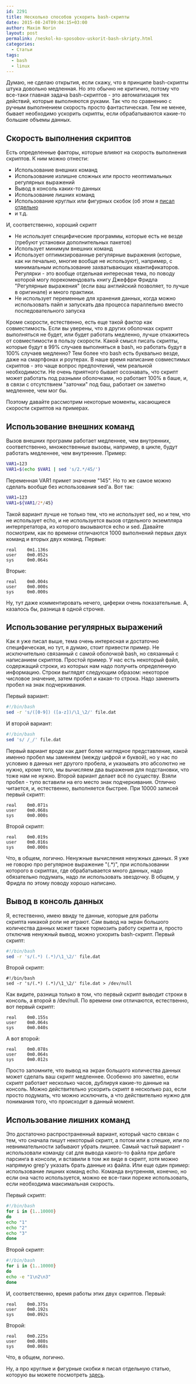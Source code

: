 ```yaml
---
id: 2291
title: Несколько способов ускорить bash-скрипты
date: 2015-08-24T09:04:15+03:00
author: Maxim Norin
layout: post
permalink: /neskol-ko-sposobov-uskorit-bash-skripty.html
categories:
  - Статьи
tags:
  - bash
  - linux
---
```

Думаю, не сделаю открытия, если скажу, что в принципе bash-скрипты штука довольно медленная. Но это обычно не критично, потому что все-таки главная задача bash-скриптов - это автоматизация тех действий, которые выполняются руками. Так что по сравнению с ручным выполнением скорость просто фантастическая. Тем не менее, бывает необходимо ускорить скрипты, если обрабатываются какие-то большие объемы данных.
<!--more-->

## Скорость выполнения скриптов

Есть определенные факторы, которые влияют на скорость выполнения скриптов. К ним можно отнести:
- Использование внешних команд
- Использование излишне сложных или просто неоптимальных регулярных выражений
- Вывод в консоль каких-то данных
- Использование лишних команд
- Использование круглых или фигурных скобок (об этом я [писал отдельно](/razlichie-skobok-v-bash.html)
- и т.д.

И, соответственно, хороший скрипт
- Не использует специфические программы, которые есть не везде (требуют установки дополнительных пакетов)
- Использует минимум внешних команд
- Использует оптимизированные регулярные выражения (которые, как ни печально, многие вообще не используют), например, с минимальным использование захватывающих квантификаторов. Регулярки - это вообще отдельная интересная тема, по поводу которой могу порекомендовать книгу Джеффри Фридла "Регулярные выражения" (если ваш английский позволяет, то лучше в оригинале) и много практики.
- Не использует переменные для хранения данных, когда можно использовать пайп и запускать два процесса параллельно вместо последовательного запуска

Кроме скорости, естественно, есть еще такой фактор как совместимость. Если вы уверены, что в других оболочках скрипт выполняться не будет, или будет работать медленно, лучше откажитесь от совместимости в пользу скорости. Какой смысл писать скрипты, которые будут в 99% случаев выполняться в bash, но работать будут в 100% случаев медленно? Тем более что bash есть буквально везде, даже на смартфонах и роутерах. В наше время написание совместимых скриптов - это чаще вопрос предпочтений, чем реальной необходимости. Не очень приятного бывает осознавать, что скрипт может работать под разными оболочками, но работает 100% в баше, и, в связи с отсутствием "заточки" под баш, работает он заметно медленнее, чем мог бы.

Поэтому давайте рассмотрим некоторые моменты, касающиеся скорости скриптов на примерах.

## Использование внешних команд

Вызов внешних программ работает медленнее, чем внутренних, соответственно, множественные вызовы, например, в цикле, будут работать медленнее, чем внутренние. Пример:
```bash
VAR1=123
VAR1=$(echo $VAR1 | sed 's/2.*/45/')
```
Переменная VAR1 примет значение "145". Но то же самое можно сделать вообще без использования sed'а. Вот так:
```bash
VAR1=123
VAR1=${VAR1/2*/45}
```
Такой вариант лучше не только тем, что не использует sed, но и тем, что не использует echo, и не используется вызов отдельного экземпляра интерпретатора, из которого вызываются echo и sed. Давайте посмотрим, как по времени отличаются 1000 выполнений первых двух команд и вторых двух команд. Первые:
```
real    0m1.136s
user    0m0.052s
sys     0m0.064s
```
Вторые:
```
real    0m0.004s
user    0m0.000s
sys     0m0.000s
```
Ну, тут даже комментировать нечего, циферки очень показательные. А, казалось бы, разница в одной строчке.

## Использование регулярных выражений
Как я уже писал выше, тема очень интересная и достаточно специфическая, но тут, я думаю, стоит привести пример. Не исключительно связанный с самой оболочкой bash, но связанный с написанием скриптов. Простой пример. У нас есть некоторый файл, содержащий строки, из которых нам надо получить определенную информацию. Строки выглядят следующим образом: некоторое числовое значение, затем пробел и какая-то строка. Надо заменить пробел на знак подчеркивания.

Первый вариант:
```bash
#!/bin/bash
sed -r 's/([0-9]) ([a-z])/\1_\2/' file.dat
```
И второй вариант:
```bash
#!/bin/bash
sed 's/ /_/' file.dat
```
Первый вариант вроде как дает более наглядное представление, какой именно пробел мы заменяем (между цифрой и буквой), но у нас по условию в данных нет другого пробела, и указывать это абсолютно не нужно, кроме того, мы вычисляем два выражения для подстановки, что тоже нам не нужно. Второй вариант делает всё по существу. Взяли пробел - тупо вставили на его место знак подчеркивания. Отлично читается, и, естественно, выполняется быстрее. При 10000 записей первый скрипт:
```
real    0m0.071s
user    0m0.068s
sys     0m0.000s
```
Второй скрипт:
```
real    0m0.019s
user    0m0.016s
sys     0m0.000s
```
Что, в общем, логично. Ненужные вычисления ненужных данных. Я уже не говорю про регулярное выражение "(.*)", при использовании которого в скриптах, где обрабатывается много данных, надо обязательно подумать, надо ли использовать звездочку. В общем, у Фридла по этому поводу хорошо написано.

## Вывод в консоль данных

Я, естественно, имею ввиду те данные, которые для работы скрипта никакой роли не играют. Сам вывод на экран большого количества данных может также тормозить работу скрипта и, просто отключив ненужный вывод, можно ускорить bash-скрипт. Первый скрипт:
```bash
#!/bin/bash
sed -r 's/(.*) (.*)/\1_\2/' file.dat
```
Второй скрипт:
```
#!/bin/bash
sed -r 's/(.*) (.*)/\1_\2/' file.dat > /dev/null
```
Как видите, разница только в том, что первый скрипт выводит строки в консоль, а второй в /dev/null. По времени они отличаются, естественно, вот первый скрипт:
```
real    0m0.155s
user    0m0.064s
sys     0m0.040s
```
А вот второй:
```
real    0m0.078s
user    0m0.064s
sys     0m0.012s
```
Просто запомните, что вывод на экран большого количества данных может сделать ваш скрипт медленнее. Особенно это заметно, если скрипт работает несколько часов, дублируя какие-то данные на консоль. Можно действительно ускорить скрипт в несколько раз, если просто подумать, что можно исключить, а что действительно нужно для понимания того, что происходит в данный момент.

## Использование лишних команд

Это достаточно распространенный вариант, который часто связан с тем, что сначала пишут некоторый скрипт, а потом или в спешке, или по невнимательности забывают убрать лишнее. Самый частый вариант - использовали команду cat для вывода какого-то файла при дебаге парсинга в консоли, и вставили в том же виде в скрипт, хотя можно напрямую grep'у указать брать данные из файла. Или еще один пример: использование лишних команд echo. Команда внутренняя, конечно, но если она часто используется, можно ее все-таки пореже использовать, если необходима максимальная скорость.

Первый скрипт:
```bash
#!/bin/bash
for i in {1..10000}
do
echo "1"
echo "2"
echo "3"
done
```
Второй скрипт:
```bash
#!/bin/bash
for i in {1..10000}
do
echo -e "1\n2\n3"
done
```
И, соответственно, время работы этих двух скриптов. Первый:
```
real    0m0.375s
user    0m0.192s
sys     0m0.092s
```
Второй:
```
real    0m0.225s
user    0m0.080s
sys     0m0.068s
```
Что, в общем, логично.

Ну, а про круглые и фигурные скобки я писал отдельную статью, которую вы можете посмотреть [здесь](/razlichie-skobok-v-bash.html).
